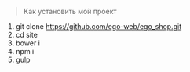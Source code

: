 > Как установить мой проект

1. git clone https://github.com/ego-web/ego_shop.git
2. cd site
3. bower i
4. npm i
5. gulp
